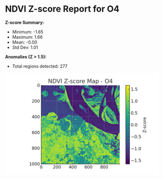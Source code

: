 # NDVI Z-score Report for O4

**Z-score Summary:**

- Minimum: -1.65
- Maximum: 1.66
- Mean: -0.00
- Std Dev: 1.01

**Anomalies (Z > 1.5):**
- Total regions detected: 277

![NDVI Z-score Map](o4_ndvi_zscore.png)
